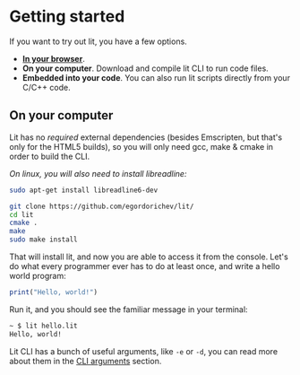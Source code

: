 # Getting started

If you want to try out lit, you have a few options.

* [**In your browser**](https://egordorichev.github.io/lit-html/).
* **On your computer**. Download and compile lit CLI to run code files.
* **Embedded into your code**. You can also run lit scripts directly from your C/C++ code.

## On your computer

Lit has no _required_ external dependencies (besides Emscripten, but that's only for the HTML5 builds), so you will only need gcc, make & cmake in order to build the CLI.

_On linux, you will also need to install libreadline:_

```bash
sudo apt-get install libreadline6-dev
```


```bash
git clone https://github.com/egordorichev/lit/
cd lit 
cmake .
make
sudo make install
```

That will install lit, and now you are able to access it from the console. Let's do what every programmer ever has to do at least once, and write a hello world program:

```js
print("Hello, world!")
```

Run it, and you should see the familiar message in your terminal:

```bash
~ $ lit hello.lit
Hello, world!
```

Lit CLI has a bunch of useful arguments, like `-e` or `-d`, you can read more about them in the [CLI arguments](/docs/cli_arguments) section.